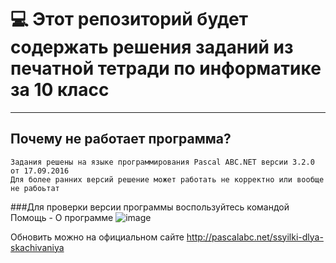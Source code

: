 ﻿# :computer: Этот репозиторий будет содержать решения заданий из печатной тетради по информатике за 10 класс
____

## Почему не работает программа? 

```
Задания решены на языке программирования Pascal ABC.NET версии 3.2.0 от 17.09.2016
Для более ранних версий решение может работать не корректно или вообще не рабоьтат
```

###Для проверки версии программы воспользуйтесь командой Помощь - О программе
![image](https://user-images.githubusercontent.com/91423699/192289616-f4a0448a-391b-409d-9c97-6ac5cd3303e7.png)

Обновить можно на официальном сайте http://pascalabc.net/ssyilki-dlya-skachivaniya

